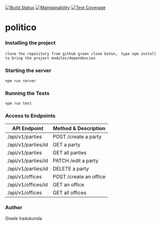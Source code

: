 [![Build Status](https://travis-ci.com/giseleiradu/politico.svg?branch=develop&kill_cache=1)](https://travis-ci.com/giseleiradu/politico) 
[![Maintainability](https://api.codeclimate.com/v1/badges/5133e6be2ebe925682bc/maintainability)](https://codeclimate.com/github/giseleiradu/politico/maintainability)
[![Test Coverage](https://api.codeclimate.com/v1/badges/5133e6be2ebe925682bc/test_coverage)](https://codeclimate.com/github/giseleiradu/politico/test_coverage)

# politico

### Installing the project
```clone the repository from github green clone buton, ```
  ```type npm install to bring the project modules/dependencies ```

### Starting the server

```npm run server```

### Running the Tests
```npm run test```

### Access to Endpoints
| API Endpoint  | Method & Description|
| ------------- | ------------- |
| /api/v1/parties   | POST /create a party |
| /api/v1/parties/id   | GET a party  |
| /api/v1/parties   | GET all parties  |
| /api/v1/parties/id   | PATCH /edit a party  |
|/api/v1/parties/id | DELETE a party |
| /api/v1/offices   | POST /create an office  |
| /api/v1/offices/id   | GET an office  |
| /api/v1/offices   | GET all offices  |

### Author
Gisele Iradukunda
